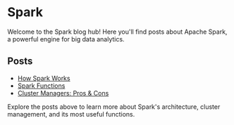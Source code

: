 # Spark

Welcome to the Spark blog hub! Here you'll find posts about Apache Spark, a powerful engine for big data analytics.

## Posts

- [How Spark Works](?post=spark-how-it-works.md)
- [Spark Functions](?post=spark-functions.md)
- [Cluster Managers: Pros & Cons](?post=spark-cluster-managers.md)

Explore the posts above to learn more about Spark's architecture, cluster management, and its most useful functions.
